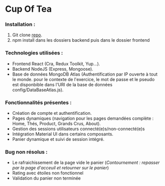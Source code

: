 # Cup Of Tea
### Installation : 

1. Git clone [repo](https://github.com/AranorCel/cupOfTea.git).
2. npm install dans les dossiers backend puis dans le dossier frontend

### Technologies utilisées : 
- Frontend React (Cra, Redux Toolkit, Yup...).
- Backend NodeJS (Express, Mongoose).
- Base de données MongoDB Atlas (Authentification par IP ouverte à tout le monde. pour le contexte de l'exercice, le mot de passe et le pseudo est disponbible dans l'URI de la base de données config/DataBaseAtlas.js).

### Fonctionnalités présentes :
- Création de compte et authentification.
- Pages dynamiques (navigation pour les pages demandées complète : Home, Thés, Product, Grands Crus, About).
- Gestion des sessions utilisateurs connecté(e)s/non-connecté(e)s
- Intégration Material UI dans certains composants.
- Panier dynamique et suivi de session intégré.

### Bug non résolus : 
- Le rafraichissement de la page vide le panier (_Contournement : repasser par la page d'acceuil et retourner sur le panier_)
- Rating avec étoiles non fonctionnel
- Validation du panier non terminée